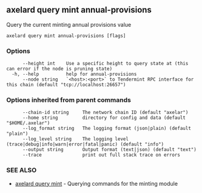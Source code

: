 ## axelard query mint annual-provisions

Query the current minting annual provisions value

```
axelard query mint annual-provisions [flags]
```

### Options

```
      --height int    Use a specific height to query state at (this can error if the node is pruning state)
  -h, --help          help for annual-provisions
      --node string   `<host>:<port>` to Tendermint RPC interface for this chain (default "tcp://localhost:26657")
```

### Options inherited from parent commands

```
      --chain-id string     The network chain ID (default "axelar")
      --home string         directory for config and data (default "$HOME/.axelar")
      --log_format string   The logging format (json|plain) (default "plain")
      --log_level string    The logging level (trace|debug|info|warn|error|fatal|panic) (default "info")
      --output string       Output format (text|json) (default "text")
      --trace               print out full stack trace on errors
```

### SEE ALSO

- [axelard query mint](/cli-docs/v0_31_0/axelard_query_mint) - Querying commands for the minting module
